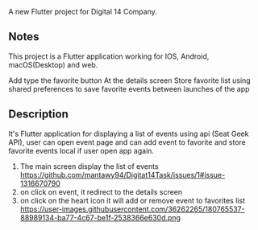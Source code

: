 A new Flutter project for Digital 14 Company.

## Notes

This project is a Flutter application working for IOS, Android, macOS(Desktop) and web.

Add type the favorite button At the details screen
Store favorite list using shared preferences to save favorite events between launches of the app

## Description
It's Flutter application for displaying a list of events using api (Seat Geek API), user can open event page and can add event to favorite and store favorite events local if user open app again.

1. The main screen display the list of events
   https://github.com/mantawy94/Digitat14Task/issues/1#issue-1316670790
2. on click on event, it redirect to the details screen
3. on click on the heart icon it will add or remove event to favorites list 
   https://user-images.githubusercontent.com/36262265/180765537-88989134-ba77-4c67-be1f-2538366e630d.png
